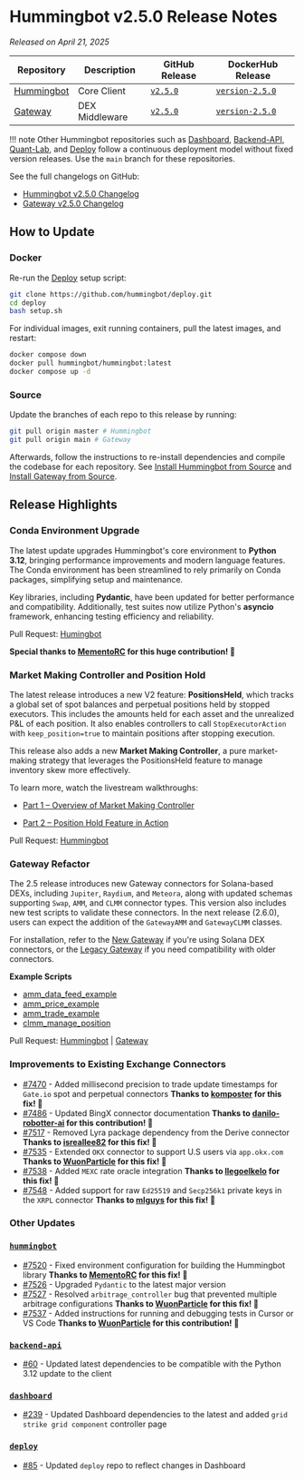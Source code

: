 # Hummingbot v2.5.0 Release Notes

*Released on April 21, 2025*

| Repository | Description | GitHub Release | DockerHub Release |
|------------|-------------|----------------|-------------------|
| [Hummingbot](https://github.com/hummingbot/hummingbot) | Core Client | [`v2.5.0`](https://github.com/hummingbot/hummingbot/releases/tag/v2.5.0) | [`version-2.5.0`](https://hub.docker.com/r/hummingbot/hummingbot/tags?name=version-2.5.0) |
| [Gateway](https://github.com/hummingbot/gateway) | DEX Middleware | [`v2.5.0`](https://github.com/hummingbot/gateway/releases/tag/v2.5.0) | [`version-2.5.0`](https://hub.docker.com/r/hummingbot/gateway/tags?name=version-2.5.0) |

!!! note
    Other Hummingbot repositories such as [Dashboard](https://github.com/hummingbot/dashboard), [Backend-API](https://github.com/hummingbot/backend-api), [Quant-Lab](https://github.com/hummingbot/quant-lab), and [Deploy](https://github.com/hummingbot/deploy) follow a continuous deployment model without fixed version releases. Use the `main` branch for these repositories.

See the full changelogs on GitHub:

- [Hummingbot v2.5.0 Changelog](https://github.com/hummingbot/hummingbot/releases/tag/v2.5.0)
- [Gateway v2.5.0 Changelog](https://github.com/hummingbot/gateway/releases/tag/v2.5.0)

## How to Update

### Docker

Re-run the [Deploy](https://github.com/hummingbot/deploy) setup script:
```bash
git clone https://github.com/hummingbot/deploy.git
cd deploy
bash setup.sh
```

For individual images, exit running containers, pull the latest images, and restart:
```bash
docker compose down
docker pull hummingbot/hummingbot:latest
docker compose up -d
```

### Source

Update the branches of each repo to this release by running:
```bash
git pull origin master # Hummingbot
git pull origin main # Gateway
```

Afterwards, follow the instructions to re-install dependencies and compile the codebase for each repository. See [Install Hummingbot from Source](/installation/linux/) and [Install Gateway from Source](/gateway/installation).

## Release Highlights

### Conda Environment Upgrade

The latest update upgrades Hummingbot's core environment to **Python 3.12**, bringing performance improvements and modern language features. The Conda environment has been streamlined to rely primarily on Conda packages, simplifying setup and maintenance. 

Key libraries, including **Pydantic**, have been updated for better performance and compatibility. Additionally, test suites now utilize Python's **asyncio** framework, enhancing testing efficiency and reliability.

Pull Request: [Humingbot](https://github.com/hummingbot/hummingbot/pull/7465)

**Special thanks to [MementoRC](https://github.com/MementoRC) for this huge contribution! 🙏**


### Market Making Controller and Position Hold

The latest release introduces a new V2 feature: **PositionsHeld**, which tracks a global set of spot balances and perpetual positions held by stopped executors. This includes the amounts held for each asset and the unrealized P&L of each position. It also enables controllers to call `StopExecutorAction` with `keep_position=true` to maintain positions after stopping execution.

This release also adds a new **Market Making Controller**, a pure market-making strategy that leverages the PositionsHeld feature to manage inventory skew more effectively.

To learn more, watch the livestream walkthroughs:

- [Part 1 – Overview of Market Making Controller](https://www.youtube.com/live/qxPdDMWZrss?si=cj8Cs5XD-xl-52lu)  

- [Part 2 – Position Hold Feature in Action](https://www.youtube.com/live/M8H0GtWASkQ?si=LEhJwCTJg2kuyKjZ)

Pull Request: [Hummingbot](https://github.com/hummingbot/hummingbot/pull/7500)


### Gateway Refactor

The 2.5 release introduces new Gateway connectors for Solana-based DEXs, including `Jupiter`, `Raydium`, and `Meteora`, along with updated schemas supporting `Swap`, `AMM`, and `CLMM` connector types. This version also includes new test scripts to validate these connectors. In the next release (2.6.0), users can expect the addition of the `GatewayAMM` and `GatewayCLMM` classes. 

For installation, refer to the [New Gateway](../gateway/installation.md) if you're using Solana DEX connectors, or the [Legacy Gateway](../gateway/legacy/installation.md) if you need compatibility with older connectors. 

**Example Scripts**

- [amm_data_feed_example](https://github.com/hummingbot/hummingbot/blob/development/scripts/amm_data_feed_example.py)
- [amm_price_example](https://github.com/hummingbot/hummingbot/blob/development/scripts/amm_price_example.py)
- [amm_trade_example](https://github.com/hummingbot/hummingbot/blob/development/scripts/amm_price_example.py)
- [clmm_manage_position](https://github.com/hummingbot/hummingbot/blob/development/scripts/clmm_manage_position.py)


Pull Request: [Hummingbot](https://github.com/hummingbot/hummingbot/pull/7491) | [Gateway](https://github.com/hummingbot/gateway/pull/422)   


### Improvements to Existing Exchange Connectors

- [#7470](https://github.com/hummingbot/hummingbot/pull/7470) - Added millisecond precision to trade update timestamps for `Gate.io` spot and perpetual connectors  **Thanks to [komposter](https://github.com/komposter) for this fix! 🙏** 
- [#7486](https://github.com/hummingbot/hummingbot/pull/7486) - Updated BingX connector documentation  **Thanks to [danilo-robotter-ai](https://github.com/danilo-robotter-ai) for this contribution! 🙏**
- [#7517](https://github.com/hummingbot/hummingbot/pull/7517) - Removed Lyra package dependency from the Derive connector  **Thanks to [isreallee82](https://github.com/isreallee82) for this fix! 🙏**
- [#7535](https://github.com/hummingbot/hummingbot/pull/7535) - Extended `OKX` connector to support U.S users via `app.okx.com`  **Thanks to [WuonParticle](https://github.com/WuonParticle) for this fix! 🙏**
- [#7538](https://github.com/hummingbot/hummingbot/pull/7538) - Added `MEXC` rate oracle integration  **Thanks to [llegoelkelo](https://github.com/llegoelkelo) for this fix! 🙏**
- [#7548](https://github.com/hummingbot/hummingbot/pull/7548) - Added support for raw `Ed25519` and `Secp256k1` private keys in the `XRPL` connector  **Thanks to [mlguys](https://github.com/mlguys) for this fix! 🙏**

### Other Updates

### **[`hummingbot`](https://github.com/hummingbot/hummingbot)**


- [#7520](https://github.com/hummingbot/hummingbot/pull/7520) - Fixed environment configuration for building the Hummingbot library  **Thanks to [MementoRC](https://github.com/MementoRC) for this fix! 🙏**
- [#7526](https://github.com/hummingbot/hummingbot/pull/7526) - Upgraded `Pydantic` to the latest major version 
- [#7527](https://github.com/hummingbot/hummingbot/pull/7527) - Resolved `arbitrage_controller` bug that prevented multiple arbitrage configurations  **Thanks to [WuonParticle](https://github.com/WuonParticle) for this fix! 🙏**
- [#7537](https://github.com/hummingbot/hummingbot/pull/7537) - Added instructions for running and debugging tests in Cursor or VS Code  **Thanks to [WuonParticle](https://github.com/WuonParticle) for this contribution! 🙏**



### **[`backend-api`](https://github.com/hummingbot/backend-api)**

- [#60](https://github.com/hummingbot/backend-api/pull/60) - Updated latest dependencies to be compatible with the Python 3.12 update to the client



### **[`dashboard`](https://github.com/hummingbot/dashboard)**

- [#239](https://github.com/hummingbot/dashboard/pull/239) - Updated Dashboard dependencies to the latest and added `grid strike grid component` controller page



### **[`deploy`](https://github.com/hummingbot/deploy)**

- [#85](https://github.com/hummingbot/deploy/pull/85) - Updated `deploy` repo to reflect changes in Dashboard


